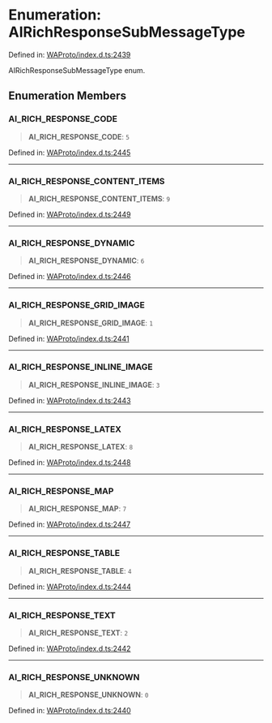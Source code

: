 # Enumeration: AIRichResponseSubMessageType

Defined in: [WAProto/index.d.ts:2439](https://github.com/Fokusdotid/Baileys/blob/9c9f1957de7ce603966b24b846f4c15d5de9bbcf/WAProto/index.d.ts#L2439)

AIRichResponseSubMessageType enum.

## Enumeration Members

### AI\_RICH\_RESPONSE\_CODE

> **AI\_RICH\_RESPONSE\_CODE**: `5`

Defined in: [WAProto/index.d.ts:2445](https://github.com/Fokusdotid/Baileys/blob/9c9f1957de7ce603966b24b846f4c15d5de9bbcf/WAProto/index.d.ts#L2445)

***

### AI\_RICH\_RESPONSE\_CONTENT\_ITEMS

> **AI\_RICH\_RESPONSE\_CONTENT\_ITEMS**: `9`

Defined in: [WAProto/index.d.ts:2449](https://github.com/Fokusdotid/Baileys/blob/9c9f1957de7ce603966b24b846f4c15d5de9bbcf/WAProto/index.d.ts#L2449)

***

### AI\_RICH\_RESPONSE\_DYNAMIC

> **AI\_RICH\_RESPONSE\_DYNAMIC**: `6`

Defined in: [WAProto/index.d.ts:2446](https://github.com/Fokusdotid/Baileys/blob/9c9f1957de7ce603966b24b846f4c15d5de9bbcf/WAProto/index.d.ts#L2446)

***

### AI\_RICH\_RESPONSE\_GRID\_IMAGE

> **AI\_RICH\_RESPONSE\_GRID\_IMAGE**: `1`

Defined in: [WAProto/index.d.ts:2441](https://github.com/Fokusdotid/Baileys/blob/9c9f1957de7ce603966b24b846f4c15d5de9bbcf/WAProto/index.d.ts#L2441)

***

### AI\_RICH\_RESPONSE\_INLINE\_IMAGE

> **AI\_RICH\_RESPONSE\_INLINE\_IMAGE**: `3`

Defined in: [WAProto/index.d.ts:2443](https://github.com/Fokusdotid/Baileys/blob/9c9f1957de7ce603966b24b846f4c15d5de9bbcf/WAProto/index.d.ts#L2443)

***

### AI\_RICH\_RESPONSE\_LATEX

> **AI\_RICH\_RESPONSE\_LATEX**: `8`

Defined in: [WAProto/index.d.ts:2448](https://github.com/Fokusdotid/Baileys/blob/9c9f1957de7ce603966b24b846f4c15d5de9bbcf/WAProto/index.d.ts#L2448)

***

### AI\_RICH\_RESPONSE\_MAP

> **AI\_RICH\_RESPONSE\_MAP**: `7`

Defined in: [WAProto/index.d.ts:2447](https://github.com/Fokusdotid/Baileys/blob/9c9f1957de7ce603966b24b846f4c15d5de9bbcf/WAProto/index.d.ts#L2447)

***

### AI\_RICH\_RESPONSE\_TABLE

> **AI\_RICH\_RESPONSE\_TABLE**: `4`

Defined in: [WAProto/index.d.ts:2444](https://github.com/Fokusdotid/Baileys/blob/9c9f1957de7ce603966b24b846f4c15d5de9bbcf/WAProto/index.d.ts#L2444)

***

### AI\_RICH\_RESPONSE\_TEXT

> **AI\_RICH\_RESPONSE\_TEXT**: `2`

Defined in: [WAProto/index.d.ts:2442](https://github.com/Fokusdotid/Baileys/blob/9c9f1957de7ce603966b24b846f4c15d5de9bbcf/WAProto/index.d.ts#L2442)

***

### AI\_RICH\_RESPONSE\_UNKNOWN

> **AI\_RICH\_RESPONSE\_UNKNOWN**: `0`

Defined in: [WAProto/index.d.ts:2440](https://github.com/Fokusdotid/Baileys/blob/9c9f1957de7ce603966b24b846f4c15d5de9bbcf/WAProto/index.d.ts#L2440)
